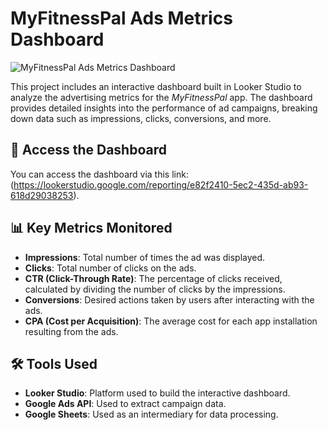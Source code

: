 # MyFitnessPal Ads Metrics Dashboard

![MyFitnessPal Ads Metrics Dashboard](link_to_dashboard_image)

This project includes an interactive dashboard built in Looker Studio to analyze the advertising metrics for the *MyFitnessPal* app. The dashboard provides detailed insights into the performance of ad campaigns, breaking down data such as impressions, clicks, conversions, and more.

## 🚀 Access the Dashboard

You can access the dashboard via this link: (https://lookerstudio.google.com/reporting/e82f2410-5ec2-435d-ab93-618d29038253).

## 📊 Key Metrics Monitored
- **Impressions**: Total number of times the ad was displayed.
- **Clicks**: Total number of clicks on the ads.
- **CTR (Click-Through Rate)**: The percentage of clicks received, calculated by dividing the number of clicks by the impressions.
- **Conversions**: Desired actions taken by users after interacting with the ads.
- **CPA (Cost per Acquisition)**: The average cost for each app installation resulting from the ads.

## 🛠️ Tools Used
- **Looker Studio**: Platform used to build the interactive dashboard.
- **Google Ads API**: Used to extract campaign data.
- **Google Sheets**: Used as an intermediary for data processing.

